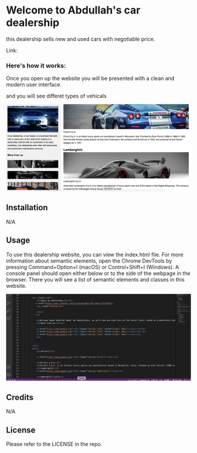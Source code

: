 # Welcome to Abdullah's car dealership

this dealership sells new and used cars with negotiable price.

Link: 

### Here's how it works:

Once you open up the website you will be presented with a clean and modern user interface.

and you will see differet types of vehicals

![Add dealership sample ](assets/images/sc1.png)

## Installation

N/A

## Usage

To use this dealership website, you can view the index.html file. For more information about semantic elements, open the Chrome DevTools by pressing Command+Option+I (macOS) or Control+Shift+I (Windows). A console panel should open either below or to the side of the webpage in the browser. There you will see a list of semantic elements and classes in this website.

![Add dealership sample ](assets/images/sc2.png)

## Credits

N/A

## License

Please refer to the LICENSE in the repo.

